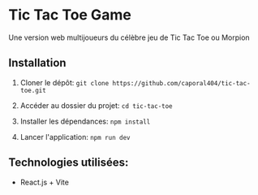 # Tic Tac Toe Game
Une version web multijoueurs du célèbre jeu de Tic Tac Toe ou Morpion

## Installation 

1. Cloner le dépôt:
```git clone https://github.com/caporal404/tic-tac-toe.git```

2. Accéder au dossier du projet:
```cd tic-tac-toe```

3. Installer les dépendances:
```npm install```

4. Lancer l'application:
```npm run dev```

## Technologies utilisées:
- React.js + Vite

